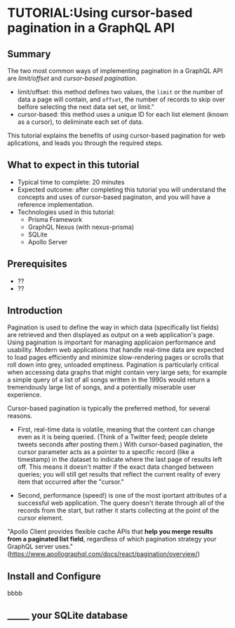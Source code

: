 # TUTORIAL:Using cursor-based pagination in a GraphQL API

## Summary
The two most common ways of implementing pagination in a GraphQL API are _limit/offset_  and _cursor-based pagination_. 
* limit/offset: this method defines two values, the `limit` or the number of data a page will contain, and `offset`, the number of records to skip over belfore selecting the next data set set, or limit." 
* cursor-based: this method uses a unique ID for each list element (known as a cursor), to deliminate each set of data.

This tutorial explains the benefits of using cursor-based pagination for web aplications, and leads you through the required steps. 

## What to expect in this tutorial
* Typical time to complete: 20 minutes
* Expected outcome: after completing this tutorial you will understand the concepts and uses of cursor-based paginaton, and you will have a reference implementation. 
* Technologies used in this tutorial: 
   * Prisma Framework
   * GraphQL Nexus (with nexus-prisma)
   * SQLite
   * Apollo Server

## Prerequisites
* ??
* ??

## Introduction
Pagination is used to define the way in which data (specifically list fields) are retrieved and then displayed as output on a web application's page. Using pagination is important for managing applicaion performance and usability. Modern web applications that handle real-time data are expected to load pages efficiently and minimize slow-rendering pages or scrolls that roll down into grey, unloaded emptiness. Pagination is particularly critical when accessing data graphs that might contain very large sets; for example a simple query of a list of all songs written in the 1990s would return a tremendously large list of songs, and a potentially miserable user experience. 

Cursor-based pagination is typically the preferred method, for several reasons. 

* First, real-time data is volatile, meaning that the content can change even as it is being queried. (Think of a Twitter feed; people delete tweets seconds after posting them.) With cursor-based pagination, the cursor parameter acts as a pointer to a specific record (like a timestamp) in the dataset to indicate where the last page of results left off. This means it doesn't matter if the exact data changed between queries; you will still get results that reflect the current reality of every item that occurred after the "cursor." 

* Second, performance (speed!) is  one of the most iportant attributes of a successful web application. The query doesn't iterate through all of the records from the start, but rather it starts collecting at the point of the cursor element.

"Apollo Client provides flexible cache APIs that **help you merge results from a paginated list field**, regardless of which pagination strategy your GraphQL server uses." (https://www.apollographql.com/docs/react/pagination/overview/)

## Install and Configure 
bbbb

## _____ your SQLite database

